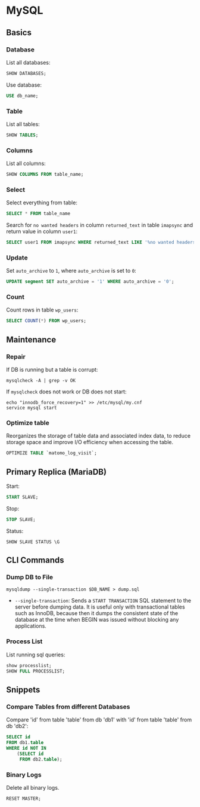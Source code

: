 # MySQL

## Basics

### Database

List all databases:

```sql
SHOW DATABASES;
```

Use database:

```sql
USE db_name;
```

### Table

List all tables:

```sql
SHOW TABLES;
```

### Columns

List all columns:

```sql
SHOW COLUMNS FROM table_name;
```

### Select

Select everything from table:

```sql
SELECT * FROM table_name
```

Search for `no wanted headers` in column `returned_text` in table `imapsync` and return value in column `user1`:

```sql
SELECT user1 FROM imapsync WHERE returned_text LIKE '%no wanted headers%';
```

### Update

Set `auto_archive` to `1`, where `auto_archive` is set to `0`:

```sql
UPDATE segment SET auto_archive = '1' WHERE auto_archive = '0';
```

### Count

Count rows in table `wp_users`:

```sql
SELECT COUNT(*) FROM wp_users;
```

## Maintenance

### Repair

If DB is running but a table is corrupt:

```shell
mysqlcheck -A | grep -v OK
```

If `mysqlcheck` does not work or DB does not start:

```shell
echo "innodb_force_recovery=1" >> /etc/mysql/my.cnf
service mysql start
```

### Optimize table

Reorganizes the storage of table data and associated index data, to reduce storage space and improve I/O efficiency when accessing the table.

```sql
OPTIMIZE TABLE `matomo_log_visit`;
```

## Primary Replica (MariaDB)

Start:

```sql
START SLAVE;
```

Stop:

```sql
STOP SLAVE;
```

Status:

```sqsl
SHOW SLAVE STATUS \G
```

## CLI Commands

### Dump DB to File

```shell
mysqldump --single-transaction $DB_NAME > dump.sql
```

* `--single-transaction`: Sends a `START TRANSACTION` SQL statement to the server before dumping data.
                          It is useful only with transactional tables such as InnoDB, because then it dumps the consistent
                          state of the database at the time when BEGIN was issued without blocking any applications.

### Process List

List running sql queries:

```sql
show processlist;
SHOW FULL PROCESSLIST;
```

## Snippets

### Compare Tables from different Databases

Compare 'id' from table 'table' from db 'db1' with 'id' from table 'table' from db 'db2':

```sql
SELECT id
FROM db1.table
WHERE id NOT IN
    (SELECT id
     FROM db2.table);
```

### Binary Logs

Delete all binary logs.

```shell
RESET MASTER;
```
